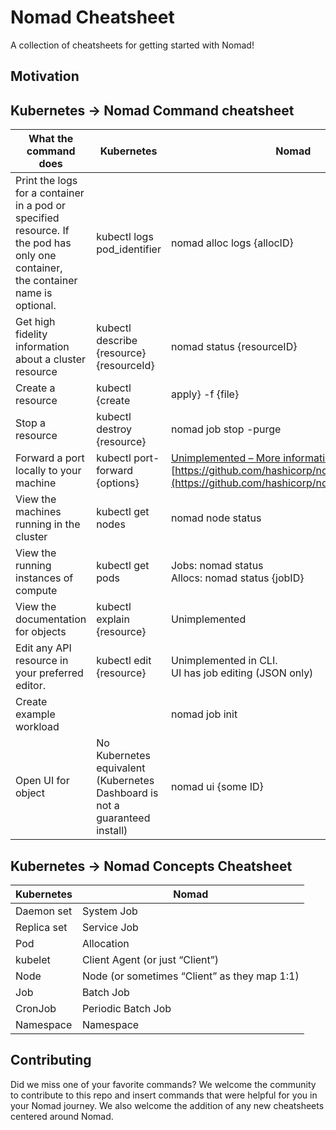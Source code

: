 # Nomad Cheatsheet

A collection of cheatsheets for getting started with Nomad! 

## Motivation




## Kubernetes -> Nomad Command cheatsheet 



| What the command does                                                                                                                | Kubernetes                                                                  | Nomad                                                                                                                                                                                        |
| ------------------------------------------------------------------------------------------------------------------------------------ | --------------------------------------------------------------------------- | -------------------------------------------------------------------------------------------------------------------------------------------------------------------------------------------- |
| Print the logs for a container in a pod or specified resource. If the pod has only one container,<br>the container name is optional. | kubectl logs pod\_identifier                                                | nomad alloc logs {allocID}                                                                                                                                                                   |
| Get high fidelity information about a cluster resource                                                                               | kubectl describe {resource} {resourceId}                                    | nomad status {resourceID}                                                                                                                                                                    |
| Create a resource                                                                                                                    | kubectl {create | apply} -f {file}                                          | nomad job run {file}                                                                                                                                                                         |
| Stop a resource                                                                                                                      | kubectl destroy {resource}                                                  | nomad job stop -purge                                                                                                                                                                        |
| Forward a port locally to your machine                                                                                               | kubectl port-forward {options}                                              | [Unimplemented – More information here:<br>](https://github.com/hashicorp/nomad/issues/6925)[https://github.com/hashicorp/nomad/issues/6925](https://github.com/hashicorp/nomad/issues/6925) |
| View the machines running in the cluster                                                                                             | kubectl get nodes                                                           | nomad node status                                                                                                                                                                            |
| View the running instances of compute                                                                                                | kubectl get pods                                                            | Jobs: nomad status<br>Allocs: nomad status {jobID}                                                                                                                                           |
| View the documentation for objects                                                                                                   | kubectl explain {resource}                                                  | Unimplemented                                                                                                                                                                                |
| Edit any API resource in your preferred editor.                                                                                      | kubectl edit {resource}                                                     | Unimplemented in CLI.<br>UI has job editing (JSON only)                                                                                                                                      |
| Create example workload                                                                                                              |                                                                             | nomad job init                                                                                                                                                                               |
| Open UI for object                                                                                                                   | No Kubernetes equivalent (Kubernetes Dashboard is not a guaranteed install) | nomad ui {some ID}                                                                                                                                                                           |


## Kubernetes -> Nomad Concepts Cheatsheet

| Kubernetes  | Nomad                                        |
| ----------- | -------------------------------------------- |
| Daemon set  | System Job                                   |
| Replica set | Service Job                                  |
| Pod         | Allocation                                   |
| kubelet     | Client Agent (or just “Client”)              |
| Node        | Node (or sometimes “Client” as they map 1:1) |
| Job         | Batch Job                                    |
| CronJob     | Periodic Batch Job                           |
| Namespace   | Namespace                                    |




## Contributing

Did we miss one of your favorite commands? We welcome the community to contribute to this repo and insert commands that were helpful for you in your Nomad journey. We also welcome the addition of any new cheatsheets centered around Nomad. 
